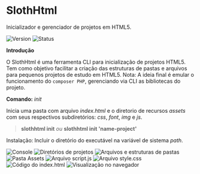 ﻿# SlothHtml

Inicializador e gerenciador de projetos em HTML5.

![Version](https://img.shields.io/badge/version-1.0-green) ![Status](https://img.shields.io/badge/status-development-yellow)


**Introdução**

O SlothHtml é uma ferramenta CLI para inicialização de projetos HTML5. Tem como objetivo facilitar a criação das estruturas de pastas e arquivos para pequenos projetos de estudo em HTML5.
Nota: A ideia final é emular o funcionamento do `composer PHP`, gerenciando via CLI as bibliotecas do projeto.

**Comando:** _init_

Inicia uma pasta com arquivo _index.html_ e o diretorio de recursos _assets_ com seus respectivos subdiretórios: _css_, _font_, _img_ e _js_.

>**slothhtml init** _ou_
>**slothhtml init 'name-project'**

Instalação: Incluir o diretório do executável na variável de sistema _path_.

![Console](https://images2.imgbox.com/98/a9/Odr3gmig_o.png)
![Diretórios de projetos](https://images2.imgbox.com/fc/97/5Fp8n97K_o.png)
![Arquivos e estruturas de pastas](https://images2.imgbox.com/78/71/XpPQN7PC_o.png)
![Pasta Assets](https://images2.imgbox.com/3c/63/WsLY4Pcj_o.png)
![Arquivo script.js](https://images2.imgbox.com/b0/00/eTtHFw1L_o.png)
![Arquivo style.css](https://images2.imgbox.com/61/b4/u9FX9NPd_o.png)
![Código do index.html](https://images2.imgbox.com/f5/9d/edtYbfMt_o.png)
![Visualização no navegador](https://images2.imgbox.com/ac/69/1W5t7bCp_o.png)
